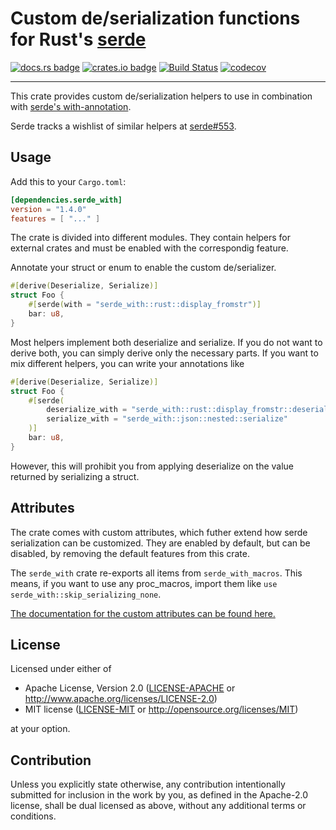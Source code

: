 # Custom de/serialization functions for Rust's [serde](https://serde.rs)

[![docs.rs badge](https://docs.rs/serde_with/badge.svg)](https://docs.rs/serde_with/)
[![crates.io badge](https://img.shields.io/crates/v/serde_with.svg)](https://crates.io/crates/serde_with/)
[![Build Status](https://travis-ci.org/jonasbb/serde_with.svg?branch=master)](https://travis-ci.org/jonasbb/serde_with)
[![codecov](https://codecov.io/gh/jonasbb/serde_with/branch/master/graph/badge.svg)](https://codecov.io/gh/jonasbb/serde_with)

---

This crate provides custom de/serialization helpers to use in combination with [serde's with-annotation][with-annotation].

Serde tracks a wishlist of similar helpers at [serde#553].

## Usage

Add this to your `Cargo.toml`:

```toml
[dependencies.serde_with]
version = "1.4.0"
features = [ "..." ]
```

The crate is divided into different modules.
They contain helpers for external crates and must be enabled with the correspondig feature.

Annotate your struct or enum to enable the custom de/serializer.

```rust
#[derive(Deserialize, Serialize)]
struct Foo {
    #[serde(with = "serde_with::rust::display_fromstr")]
    bar: u8,
}
```

Most helpers implement both deserialize and serialize.
If you do not want to derive both, you can simply derive only the necessary parts.
If you want to mix different helpers, you can write your annotations like

```rust
#[derive(Deserialize, Serialize)]
struct Foo {
    #[serde(
        deserialize_with = "serde_with::rust::display_fromstr::deserialize",
        serialize_with = "serde_with::json::nested::serialize"
    )]
    bar: u8,
}
```

However, this will prohibit you from applying deserialize on the value returned by serializing a struct.

## Attributes

The crate comes with custom attributes, which futher extend how serde serialization can be customized.
They are enabled by default, but can be disabled, by removing the default features from this crate.

The `serde_with` crate re-exports all items from `serde_with_macros`.
This means, if you want to use any proc_macros, import them like `use serde_with::skip_serializing_none`.

[The documentation for the custom attributes can be found here.](serde_with_macros)

[with-annotation]: https://serde.rs/field-attrs.html#serdewith--module
[serde#553]: https://github.com/serde-rs/serde/issues/553

## License

Licensed under either of

* Apache License, Version 2.0 ([LICENSE-APACHE](LICENSE-APACHE) or http://www.apache.org/licenses/LICENSE-2.0)
* MIT license ([LICENSE-MIT](LICENSE-MIT) or http://opensource.org/licenses/MIT)

at your option.

## Contribution

Unless you explicitly state otherwise, any contribution intentionally submitted
for inclusion in the work by you, as defined in the Apache-2.0 license, shall
be dual licensed as above, without any additional terms or conditions.
